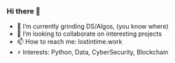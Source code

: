 ### Hi there 👋

- 🌱 I’m currently grinding DS/Algos, (you know where)
- 👯 I’m looking to collaborate on interesting projects
- 📫 How to reach me: lostintime.work
- ⚡ Interests: Python, Data, CyberSecurity, Blockchain

